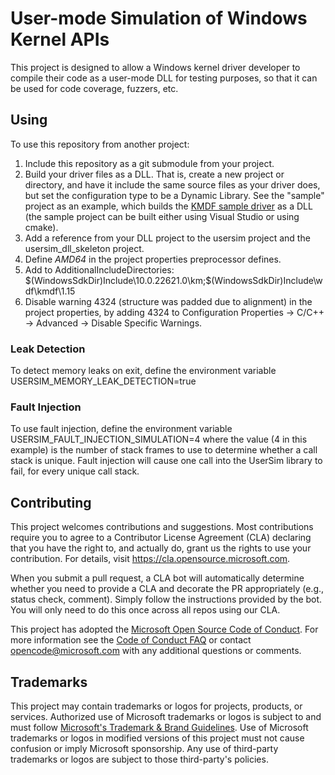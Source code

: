 # User-mode Simulation of Windows Kernel APIs

This project is designed to allow a Windows kernel driver developer to
compile their code as a user-mode DLL for testing purposes, so that it
can be used for code coverage, fuzzers, etc.

## Using

To use this repository from another project:
1. Include this repository as a git submodule from your project.
2. Build your driver files as a DLL.  That is, create a new project or directory, and have it include
   the same source files as your driver does, but set the configuration type to be a Dynamic Library.
   See the "sample" project as an example, which builds the
   [KMDF sample driver](https://learn.microsoft.com/en-us/windows-hardware/drivers/gettingstarted/writing-a-very-small-kmdf--driver)
   as a DLL (the sample project can be built either using Visual Studio or using cmake).
4. Add a reference from your DLL project to the usersim project and the usersim_dll_skeleton project.
5. Define _AMD64_ in the project properties preprocessor defines.
6. Add to AdditionalIncludeDirectories: $(WindowsSdkDir)Include\10.0.22621.0\km;$(WindowsSdkDir)Include\wdf\kmdf\1.15
7. Disable warning 4324 (structure was padded due to alignment) in the project properties, by adding 4324 to
   Configuration Properties -> C/C++ -> Advanced -> Disable Specific Warnings.

### Leak Detection

To detect memory leaks on exit, define the environment variable USERSIM_MEMORY_LEAK_DETECTION=true

### Fault Injection

To use fault injection, define the environment variable USERSIM_FAULT_INJECTION_SIMULATION=4
where the value (4 in this example) is the number of stack frames to use to determine whether a call stack is unique.
Fault injection will cause one call into the UserSim library to fail, for every unique call stack.

## Contributing

This project welcomes contributions and suggestions.  Most contributions require you to agree to a
Contributor License Agreement (CLA) declaring that you have the right to, and actually do, grant us
the rights to use your contribution. For details, visit https://cla.opensource.microsoft.com.

When you submit a pull request, a CLA bot will automatically determine whether you need to provide
a CLA and decorate the PR appropriately (e.g., status check, comment). Simply follow the instructions
provided by the bot. You will only need to do this once across all repos using our CLA.

This project has adopted the [Microsoft Open Source Code of Conduct](https://opensource.microsoft.com/codeofconduct/).
For more information see the [Code of Conduct FAQ](https://opensource.microsoft.com/codeofconduct/faq/) or
contact [opencode@microsoft.com](mailto:opencode@microsoft.com) with any additional questions or comments.

## Trademarks

This project may contain trademarks or logos for projects, products, or services. Authorized use of Microsoft 
trademarks or logos is subject to and must follow 
[Microsoft's Trademark & Brand Guidelines](https://www.microsoft.com/en-us/legal/intellectualproperty/trademarks/usage/general).
Use of Microsoft trademarks or logos in modified versions of this project must not cause confusion or imply Microsoft sponsorship.
Any use of third-party trademarks or logos are subject to those third-party's policies.

